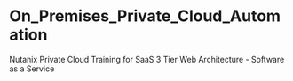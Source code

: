 # On_Premises_Private_Cloud_Automation
Nutanix Private Cloud Training for SaaS 3 Tier Web Architecture - Software as a Service
